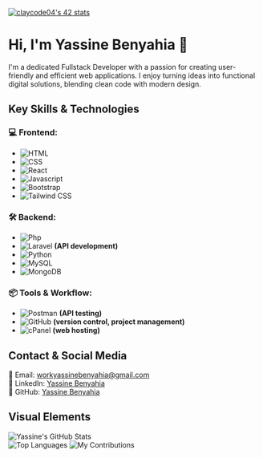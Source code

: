
[![claycode04's 42 stats](https://badge.mediaplus.ma/levi/claycode04)](https://github.com/oakoudad/badge42)

# Hi, I'm Yassine Benyahia 👋

I'm a dedicated Fullstack Developer with a passion for creating user-friendly and efficient web applications. I enjoy turning ideas into functional digital solutions, blending clean code with modern design.

## Key Skills & Technologies

### 💻 Frontend:
- ![HTML](https://img.shields.io/badge/HTML5-E34F26?style=for-the-badge&logo=html5&logoColor=white)
- ![CSS](https://img.shields.io/badge/CSS3-1572B6?style=for-the-badge&logo=css3&logoColor=white) 
- ![React](https://img.shields.io/badge/React-61DAFB?style=for-the-badge&logo=react&logoColor=white)
- ![Javascript](https://shields.io/badge/JavaScript-F7DF1E?logo=JavaScript&logoColor=000&style=flat-square)
- ![Bootstrap](https://img.shields.io/badge/Bootstrap-563D7C?style=for-the-badge&logo=bootstrap&logoColor=white)
- ![Tailwind CSS](https://img.shields.io/badge/Tailwind%20CSS-38B2AC?style=for-the-badge&logo=tailwind-css&logoColor=white) 

### 🛠️ Backend:

- ![Php](https://shields.io/badge/-PHP-3776AB?style=flat&logo=php)
- ![Laravel](https://img.shields.io/badge/Laravel-F55247?style=for-the-badge&logo=laravel&logoColor=white) **(API development)**
- ![Python](https://img.shields.io/badge/Python-3776AB?style=for-the-badge&logo=python&logoColor=white) 
- ![MySQL](https://img.shields.io/badge/MySQL-4479A1?style=for-the-badge&logo=mysql&logoColor=white) 
- ![MongoDB](https://img.shields.io/badge/MongoDB-47A248?style=for-the-badge&logo=mongodb&logoColor=white)

### 📦 Tools & Workflow:
- ![Postman](https://img.shields.io/badge/Postman-FF6C37?style=for-the-badge&logo=postman&logoColor=white) **(API testing)**
- ![GitHub](https://img.shields.io/badge/GitHub-181717?style=for-the-badge&logo=github&logoColor=white) **(version control, project management)**
- ![cPanel](https://img.shields.io/badge/cPanel-FF6C2C?style=for-the-badge&logo=cpanel&logoColor=white) **(web hosting)**

## Contact & Social Media

📧 Email: [workyassinebenyahia@gmail.com](mailto:workyassinebenyahia@gmail.com)  
💼 LinkedIn: [Yassine Benyahia](https://www.linkedin.com/in/yassine-benyahia-3829b326a/)  
📂 GitHub: [Yassine Benyahia](https://github.com/claycode04)

## Visual Elements

![Yassine's GitHub Stats](https://github-readme-stats.vercel.app/api?username=claycode04&show_icons=true&theme=radical)  
![Top Languages](https://github-readme-stats.vercel.app/api/top-langs/?username=claycode04&layout=compact&theme=radical)
![My Contributions](https://github-readme-activity-graph.vercel.app/graph?username=claycode04&bg_color=0d1117&color=58a6ff&line=1f6feb&point=ffffff&area=true&hide_border=false)
